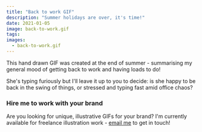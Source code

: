 ```yaml
---
title: "Back to work GIF"
description: "Summer holidays are over, it's time!"
date: 2021-01-05
image: back-to-work.gif
tags:
images:
  - back-to-work.gif
---
```


This hand drawn GIF was created at the end of summer - summarising my general mood of getting back to work and having loads to do!

She's typing furiously but I'll leave it up to you to decide: is she happy to be back in the swing of things, or stressed and typing fast amid office chaos?

### Hire me to work with your brand
Are you looking for unique, illustrative GIFs for your brand? I'm currently available for freelance illustration work - [email me](mailto:vicky@vickyhughes.co.uk) to get in touch!
